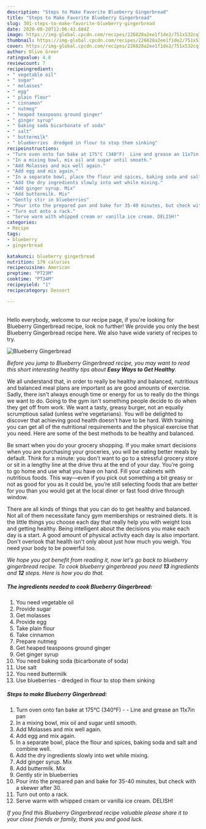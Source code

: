 ```yaml
---
description: "Steps to Make Favorite Blueberry Gingerbread"
title: "Steps to Make Favorite Blueberry Gingerbread"
slug: 301-steps-to-make-favorite-blueberry-gingerbread
date: 2020-08-20T12:06:43.684Z
image: https://img-global.cpcdn.com/recipes/226828a2ee1f1de2/751x532cq70/blueberry-gingerbread-recipe-main-photo.jpg
thumbnail: https://img-global.cpcdn.com/recipes/226828a2ee1f1de2/751x532cq70/blueberry-gingerbread-recipe-main-photo.jpg
cover: https://img-global.cpcdn.com/recipes/226828a2ee1f1de2/751x532cq70/blueberry-gingerbread-recipe-main-photo.jpg
author: Olive Greer
ratingvalue: 4.8
reviewcount: 7
recipeingredient:
- " vegetable oil"
- " sugar"
- " molasses"
- " egg"
- " plain flour"
- " cinnamon"
- " nutmeg"
- " heaped teaspoons ground ginger"
- " ginger syrup"
- " baking soda bicarbonate of soda"
- " salt"
- " buttermilk"
- " blueberries  dredged in flour to stop them sinking"
recipeinstructions:
- "Turn oven onto fan bake at 175°C (340°F)  Line and grease an 11x7in pan"
- "In a mixing bowl, mix oil and sugar until smooth."
- "Add Molasses and mix well again."
- "Add egg and mix again."
- "In a separate bowl, place the flour and spices, baking soda and salt and combine well."
- "Add the dry ingredients slowly into wet while mixing."
- "Add ginger syrup. Mix"
- "Add buttermilk. Mix"
- "Gently stir in blueberries"
- "Pour into the prepared pan and bake for 35-40 minutes, but check with a skewer after 30."
- "Turn out onto a rack."
- "Serve warm with whipped cream or vanilla ice cream. DELISH!"
categories:
- Recipe
tags:
- blueberry
- gingerbread

katakunci: blueberry gingerbread 
nutrition: 179 calories
recipecuisine: American
preptime: "PT23M"
cooktime: "PT34M"
recipeyield: "1"
recipecategory: Dessert

---
```

<br>
Hello everybody, welcome to our recipe page, if you're looking for Blueberry Gingerbread recipe, look no further! We provide you only the best Blueberry Gingerbread recipe here. We also have wide variety of recipes to try.
<br>


![Blueberry Gingerbread](https://img-global.cpcdn.com/recipes/226828a2ee1f1de2/751x532cq70/blueberry-gingerbread-recipe-main-photo.jpg)

<i>Before you jump to Blueberry Gingerbread recipe, you may want to read this short interesting healthy tips about <strong>Easy Ways to Get Healthy</strong>.</i>

We all understand that, in order to really be healthy and balanced, nutritious and balanced meal plans are important as are good amounts of exercise. Sadly, there isn't always enough time or energy for us to really do the things we want to do. Going to the gym isn't something people decide to do when they get off from work. We want a tasty, greasy burger, not an equally scrumptious salad (unless we’re vegetarians). You will be delighted to discover that achieving good health doesn't have to be hard. With training you can get all of the nutritional requirements and the physical exercise that you need. Here are some of the best methods to be healthy and balanced.

Be smart when you do your grocery shopping. If you make smart decisions when you are purchasing your groceries, you will be eating better meals by default. Think for a minute: you don't want to go to a stressful grocery store or sit in a lengthy line at the drive thru at the end of your day. You’re going to go home and use what you have on hand. Fill your cabinets with nutritious foods. This way—even if you pick out something a bit greasy or not as good for you as it could be, you’re still selecting foods that are better for you than you would get at the local diner or fast food drive through window.

There are all kinds of things that you can do to get healthy and balanced. Not all of them necessitate fancy gym memberships or restrained diets. It is the little things you choose each day that really help you with weight loss and getting healthy. Being intelligent about the decisions you make each day is a start. A good amount of physical activity each day is also important. Don't overlook that health isn't only about just how much you weigh. You need your body to be powerful too. 


<i>We hope you got benefit from reading it, now let's go back to blueberry gingerbread recipe. To cook blueberry gingerbread you need <strong>13</strong> ingredients and <strong>12</strong> steps. Here is how you do that.
</i>

##### The ingredients needed to cook Blueberry Gingerbread:

1. You need  vegetable oil
1. Provide  sugar
1. Get  molasses
1. Provide  egg
1. Take  plain flour
1. Take  cinnamon
1. Prepare  nutmeg
1. Get  heaped teaspoons ground ginger
1. Get  ginger syrup
1. You need  baking soda (bicarbonate of soda)
1. Use  salt
1. You need  buttermilk
1. Use  blueberries - dredged in flour to stop them sinking


##### Steps to make Blueberry Gingerbread:

1. Turn oven onto fan bake at 175°C (340°F) -  - Line and grease an 11x7in pan
1. In a mixing bowl, mix oil and sugar until smooth.
1. Add Molasses and mix well again.
1. Add egg and mix again.
1. In a separate bowl, place the flour and spices, baking soda and salt and combine well.
1. Add the dry ingredients slowly into wet while mixing.
1. Add ginger syrup. Mix
1. Add buttermilk. Mix
1. Gently stir in blueberries
1. Pour into the prepared pan and bake for 35-40 minutes, but check with a skewer after 30.
1. Turn out onto a rack.
1. Serve warm with whipped cream or vanilla ice cream. DELISH!


<i>If you find this Blueberry Gingerbread recipe valuable please share it to your close friends or family, thank you and good luck.</i>
